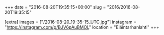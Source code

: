 +++
date = "2016-08-20T19:35:15+00:00"
slug = "2016/2016-08-20T19:35:15"

[extra]
images = ["/2016-08-20_19-35-15_UTC.jpg"]
instagram = "https://instagram.com/p/BJV6pAuBMOL"
location = "Eläintarhanlahti"
+++
